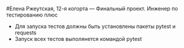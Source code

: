 #Елена Ржеутская, 12-я когорта — Финальный проект. Инженер по тестированию плюс
- Для запуска тестов должны быть установлены пакеты pytest и requests
- Запуск всех тестов выполянется командой pytest

